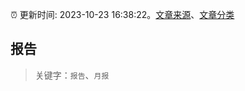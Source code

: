 :alarm_clock: 更新时间: 2023-10-23 16:38:22。[文章来源](/README.md)、[文章分类](/TAGS.md)

## 报告


> 关键字：`报告`、`月报`



